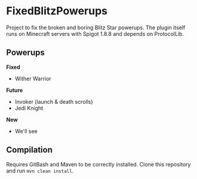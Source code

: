 # FixedBlitzPowerups

Project to fix the broken and boring Blitz Star powerups. The plugin itself runs on Minecraft servers with Spigot 1.8.8 and depends on ProtocolLib.

## Powerups

**Fixed**
- Wither Warrior

**Future**
- Invoker (launch & death scrolls)
- Jedi Knight

**New**
- We'll see

## Compilation
Requires GitBash and Maven to be correctly installed.
Clone this repository and run `mvn clean install`.